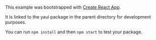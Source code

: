 This example was bootstrapped with [Create React App](https://github.com/facebook/create-react-app).

It is linked to the yaui package in the parent directory for development purposes.

You can run `npm install` and then `npm start` to test your package.
